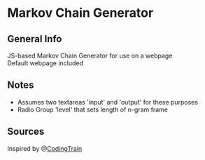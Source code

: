 # Markov Chain Generator

## General Info
JS-based Markov Chain Generator for use on a webpage  
Default webpage included

## Notes
* Assumes two textareas 'input' and 'output' for these purposes
* Radio Group 'level' that sets length of n-gram frame

## Sources
Inspired by @[CodingTrain](https://github.com/CodingTrain)
